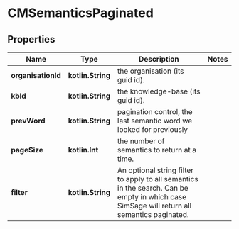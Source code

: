 
# CMSemanticsPaginated

## Properties
Name | Type | Description | Notes
------------ | ------------- | ------------- | -------------
**organisationId** | **kotlin.String** | the organisation (its guid id). | 
**kbId** | **kotlin.String** | the knowledge-base (its guid id). | 
**prevWord** | **kotlin.String** | pagination control, the last semantic word we looked for previously | 
**pageSize** | **kotlin.Int** | the number of semantics to return at a time. | 
**filter** | **kotlin.String** | An optional string filter to apply to all semantics in the search.  Can be empty in which case SimSage will return all semantics paginated. | 



